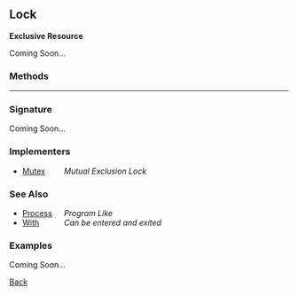Lock
----
__Exclusive Resource__

Coming Soon...


### Methods

-------------------------------


### Signature


Coming Soon...


### Implementers

* <span style="width:75px; float:left;">[Mutex](mutex)</span> _Mutual Exclusion Lock_


### See Also

* <span style="width:75px; float:left;">[Process](process)</span> _Program Like_
* <span style="width:75px; float:left;">[With](with)</span> _Can be entered and exited_


### Examples

Coming Soon...

[Back](/documentation)
